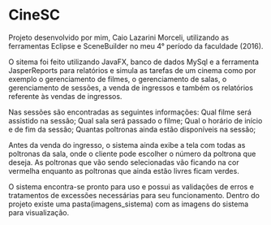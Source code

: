 # CineSC
Projeto desenvolvido por mim, Caio Lazarini Morceli, utilizando as ferramentas Eclipse e SceneBuilder no meu 4° período da faculdade (2016).

O sitema foi feito utilizando JavaFX, banco de dados MySql e a ferramenta JasperReports para relatórios e simula as tarefas de um cinema como por exemplo o gerenciamento de filmes, o gerenciamento de salas, o gerenciamento de sessões, a venda de ingressos e também os relatórios referente às vendas de ingressos.

Nas sessões são encontradas as seguintes informações: 
Qual filme será assistido na sessão; 
Qual sala será passado o filme; 
Qual o horário de início e de fim da sessão; 
Quantas poltronas ainda estão disponíveis na sessão;

Antes da venda do ingresso, o sistema ainda exibe a tela com todas as poltronas da sala, onde o cliente pode escolher o número da poltrona que deseja. As poltronas que vão sendo selecionadas vão ficando na cor vermelha enquanto as poltronas que ainda estão livres ficam verdes.

O sistema encontra-se pronto para uso e possui as validações de erros e tratamentos de excessões necessárias para seu funcionamento.
Dentro do projeto existe uma pasta(imagens_sistema) com as imagens do sistema para visualização.
